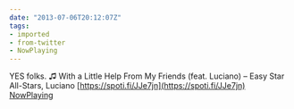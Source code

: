 ```yaml
---
date: "2013-07-06T20:12:07Z"
tags:
- imported
- from-twitter
- NowPlaying
---
```

YES folks. ♫ With a Little Help From My Friends \(feat. Luciano\) – Easy Star All-Stars, Luciano [https://spoti.fi/JJe7jn](https://spoti.fi/JJe7jn) [NowPlaying](/tags/NowPlaying)
